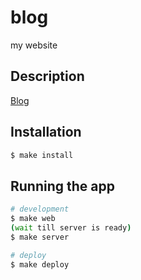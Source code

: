 # blog

my website

## Description

[Blog](http://www.martinqaq.monster/)

## Installation

```bash
$ make install
```

## Running the app

```bash
# development
$ make web
(wait till server is ready)
$ make server

# deploy
$ make deploy
```
